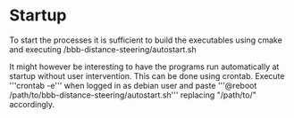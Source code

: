 # Startup

To start the processes it is sufficient to build the executables using cmake and executing /bbb-distance-steering/autostart.sh

It might however be interesting to have the programs run automatically at startup without user intervention. This can be done using crontab. Execute '''crontab -e''' when logged in as debian user and paste '''@reboot /path/to/bbb-distance-steering/autostart.sh''' replacing "/path/to/" accordingly.
